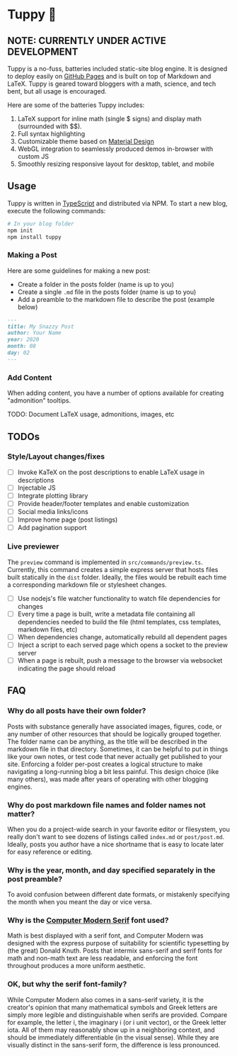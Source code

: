 # Tuppy 🍲

## NOTE: CURRENTLY UNDER ACTIVE DEVELOPMENT

Tuppy is a no-fuss, batteries included static-site blog engine. It is designed
to deploy easily on [GitHub Pages](https://pages.github.com/) and is built on
top of Markdown and LaTeX. Tuppy is geared toward bloggers with a math, science,
and tech bent, but all usage is encouraged.

Here are some of the batteries Tuppy includes:

1. LaTeX support for inline math (single $ signs) and display math (surrounded
   with $$).
2. Full syntax highlighting
3. Customizable theme based on [Material Design](https://material.io/)
4. WebGL integration to seamlessly produced demos in-browser with custom JS
5. Smoothly resizing responsive layout for desktop, tablet, and mobile

## Usage

Tuppy is written in [TypeScript](https://www.typescriptlang.org/) and distributed
via NPM. To start a new blog, execute the following commands:

```bash
# In your blog folder
npm init
npm install tuppy
```

### Making a Post

Here are some guidelines for making a new post:

- Create a folder in the posts folder (name is up to you)
- Create a single `.md` file in the posts folder (name is up to you)
- Add a preamble to the markdown file to describe the post (example below)

```md
---
title: My Snazzy Post
author: Your Name
year: 2020
month: 08
day: 02
---
```

### Add Content

When adding content, you have a number of options available for creating "admonition"
tooltips.

TODO: Document LaTeX usage, admonitions, images, etc

## TODOs

### Style/Layout changes/fixes

- [ ] Invoke KaTeX on the post descriptions to enable LaTeX usage in descriptions
- [ ] Injectable JS
- [ ] Integrate plotting library
- [ ] Provide header/footer templates and enable customization
- [ ] Social media links/icons
- [ ] Improve home page (post listings)
- [ ] Add pagination support

### Live previewer

The `preview` command is implemented in `src/commands/preview.ts`. Currently, this
command creates a simple express server that hosts files built statically in the `dist`
folder. Ideally, the files would be rebuilt each time a corresponding markdown file or
stylesheet changes.

- [ ] Use nodejs's file watcher functionality to watch file dependencies for changes
- [ ] Every time a page is built, write a metadata file containing all dependencies needed
      to build the file (html templates, css templates, markdown files, etc)
- [ ] When dependencies change, automatically rebuild all dependent pages
- [ ] Inject a script to each served page which opens a socket to the preview server
- [ ] When a page is rebuilt, push a message to the browser via websocket indicating the page
      should reload

## FAQ

### Why do all posts have their own folder?

Posts with substance generally have associated images, figures,
code, or any number of other resources that should be logically grouped together.
The folder name can be anything, as the title will be described in the markdown
file in that directory. Sometimes, it can be helpful to put in things like
your own notes, or test code that never actually get published to your site.
Enforcing a folder per-post creates a logical structure to make navigating
a long-running blog a bit less painful. This design choice (like many others),
was made after years of operating with other blogging engines.

### Why do post markdown file names and folder names not matter?

When you do a project-wide search in your favorite editor or filesystem, you
really don't want to see dozens of listings called `index.md` or `post/post.md`.
Ideally, posts you author have a nice shortname that is easy to locate later
for easy reference or editing.

### Why is the year, month, and day specified separately in the post preamble?

To avoid confusion between different date formats, or mistakenly specifying the
month when you meant the day or vice versa.

### Why is the [Computer Modern Serif](https://en.wikipedia.org/wiki/Computer_Modern) font used?

Math is best displayed with a serif font, and Computer Modern was designed with
the express purpose of suitability for scientific typesetting by (the great)
Donald Knuth. Posts that intermix sans-serif and serif fonts for math and non-math
text are less readable, and enforcing the font throughout produces a more
uniform aesthetic.

### OK, but why the serif font-family?

While Computer Modern also comes in a sans-serif variety, it is the creator's
opinion that many mathematical symbols and Greek letters are simply more
legible and distinguishable when serifs are provided. Compare for example, the
letter i, the imaginary i (or i unit vector), or the Greek letter iota. All of
them may reasonably show up in a neighboring context, and should be immediately
differentiable (in the visual sense). While they are visually distinct in the
sans-serif form, the difference is less pronounced.
